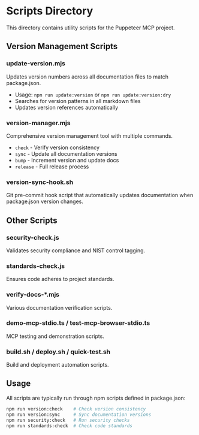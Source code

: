 # Scripts Directory

This directory contains utility scripts for the Puppeteer MCP project.

## Version Management Scripts

### update-version.mjs

Updates version numbers across all documentation files to match package.json.

- Usage: `npm run update:version` or `npm run update:version:dry`
- Searches for version patterns in all markdown files
- Updates version references automatically

### version-manager.mjs

Comprehensive version management tool with multiple commands.

- `check` - Verify version consistency
- `sync` - Update all documentation versions
- `bump` - Increment version and update docs
- `release` - Full release process

### version-sync-hook.sh

Git pre-commit hook script that automatically updates documentation when package.json version
changes.

## Other Scripts

### security-check.js

Validates security compliance and NIST control tagging.

### standards-check.js

Ensures code adheres to project standards.

### verify-docs-\*.mjs

Various documentation verification scripts.

### demo-mcp-stdio.ts / test-mcp-browser-stdio.ts

MCP testing and demonstration scripts.

### build.sh / deploy.sh / quick-test.sh

Build and deployment automation scripts.

## Usage

All scripts are typically run through npm scripts defined in package.json:

```bash
npm run version:check    # Check version consistency
npm run version:sync     # Sync documentation versions
npm run security:check   # Run security checks
npm run standards:check  # Check code standards
```
